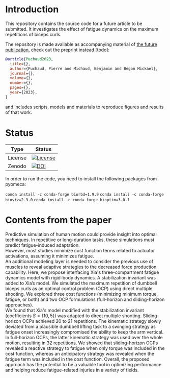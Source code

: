 # Introduction

This repository contains the source code for a future article to be submitted. 
It investigates the effect of fatigue dynamics on the maximum repetitions of biceps curls.

The repository is made available as accompanying material of [the future publication](), check out the preprint instead [todo]:

```bibtex
@article{Puchaud2023,
  title={},
  author={Puchaud, Pierre and Michaud, Benjamin and Begon Mickael},
  journal={},
  volume={},
  number={},
  pages={},
  year={2023},
}
```
and includes scripts, models and materials to reproduce figures and results of that work.

# Status
| Type | Status |
|---|---|
| License | <a href="https://opensource.org/licenses/MIT"><img src="https://img.shields.io/badge/license-MIT-success" alt="License"/></a> |
| Zenodo  | [![DOI](https://zenodo.org/badge/521383672.svg)](https://zenodo.org/badge/latestdoi/521383672) |

In order to run the code, you need to install the following packages from pyomeca:

`conda install -c conda-forge biorbd=1.9.9`
`conda install -c conda-forge bioviz=2.3.0`
`conda install -c conda-forge bioptim=3.0.1`

# Contents from the paper
Predictive simulation of human motion could provide insight into optimal techniques. In repetitive or long-duration tasks, these simulations must predict fatigue-induced adaptation.  
However, most studies minimize cost function terms related to actuator activations, assuming it minimizes fatigue.  
An additional modeling layer is needed to consider the previous use of muscles to reveal adaptive strategies to the decreased force production capability. 
Here, we propose interfacing Xia's three-compartment fatigue dynamics model with rigid-body dynamics. A stabilization invariant was added to Xia’s model. We simulated the maximum repetition of dumbbell biceps curls as an optimal control problem (OCP) using direct multiple shooting. 
We explored three cost functions (minimizing minimum torque, fatigue, or both) and two OCP formulations (full-horizon and sliding-horizon approaches).  
We found that Xia's model modified with the stabilization invariant (coefficients $S=\{10,5\}$) was adapted to direct multiple shooting. 
Sliding-horizon OCPs achieved 20 to 21 repetitions. The kinematic strategy slowly deviated from a plausible dumbbell lifting task to a swinging strategy as fatigue onset increasingly compromised the ability to keep the arm vertical. 
In full-horizon OCPs, the latter  kinematic strategy was used over the whole motion, resulting in 32 repetitions. 
We showed that sliding-horizon OCPs revealed a reactive strategy to fatigue when only torque was included in the cost function, whereas an anticipatory strategy was revealed when the fatigue term was included in the cost function. Overall, the proposed approach has the potential to be a valuable tool in optimizing performance and helping reduce fatigue-related injuries in a variety of fields. 
